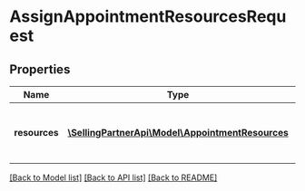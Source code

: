 # AssignAppointmentResourcesRequest

## Properties
Name | Type | Description | Notes
------------ | ------------- | ------------- | -------------
**resources** | [**\SellingPartnerApi\Model\AppointmentResources**](AppointmentResources.md) | List of resource objects to be assigned. | 

[[Back to Model list]](../README.md#documentation-for-models) [[Back to API list]](../README.md#documentation-for-api-endpoints) [[Back to README]](../README.md)


